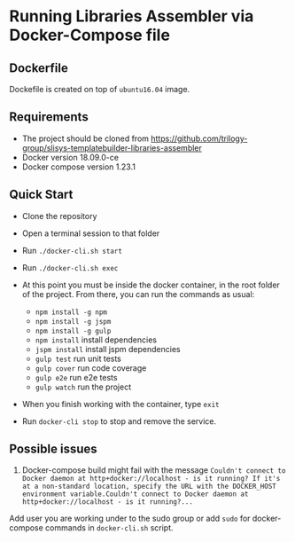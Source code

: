 # Running Libraries Assembler via Docker-Compose file

## Dockerfile
 Dockefile is created on top of `ubuntu16.04` image.
 
## Requirements
 - The project should be cloned from https://github.com/trilogy-group/slisys-templatebuilder-libraries-assembler
 - Docker version 18.09.0-ce
 - Docker compose version 1.23.1
  
## Quick Start
- Clone the repository
- Open a terminal session to that folder
- Run `./docker-cli.sh start`
- Run `./docker-cli.sh exec`
- At this point you must be inside the docker container, in the root folder of the project. From there, you can run the commands as usual:	
	- `npm install -g npm`
    - `npm install -g jspm`
    - `npm install -g gulp`
    - `npm install`  install dependencies
    - `jspm install` install jspm dependencies
    - `gulp test`  run unit tests
    - `gulp cover` run code coverage
    - `gulp e2e`  run e2e tests
    - `gulp watch` run the project
	
- When you finish working with the container, type `exit`
- Run `docker-cli stop` to stop and remove the service.
 
## Possible issues
 1. Docker-compose build might fail with the message
```Couldn't connect to Docker daemon at http+docker://localhost - is it running? If it's at a non-standard location, specify the URL with the DOCKER_HOST environment variable.Couldn't connect to Docker daemon at http+docker://localhost - is it running?...```

Add user you are working under to the sudo group or add `sudo` for docker-compose commands in `docker-cli.sh` script.
